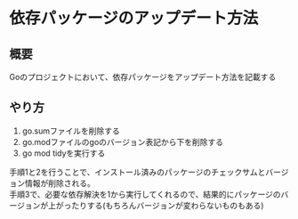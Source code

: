 # 依存パッケージのアップデート方法

## 概要

Goのプロジェクトにおいて、依存パッケージをアップデート方法を記載する

## やり方

1. go.sumファイルを削除する
2. go.modファイルのgoのバージョン表記から下を削除する
3. go mod tidyを実行する

手順1と2を行うことで、インストール済みのパッケージのチェックサムとバージョン情報が削除される。  
手順3で、必要な依存解決を1から実行してくれるので、結果的にパッケージのバージョンが上がったりする(もちろんバージョンが変わらないものもある)
